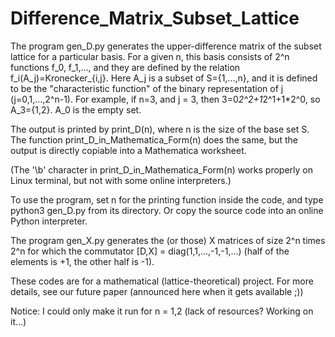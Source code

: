 # Difference_Matrix_Subset_Lattice
The program gen_D.py generates the upper-difference matrix of the subset lattice for a particular basis.
For a given n, this basis consists of 2^n functions f_0, f_1,..., and they are defined by the relation f_i(A_j)=Kronecker_{i,j}.
Here A_j is a subset of S={1,...,n}, and it is defined to be the "characteristic function" of the binary representation of j (j=0,1,...,2^n-1).
For example, if n=3, and j = 3, then 3=0*2^2+1*2^1+1*2^0, so A_3={1,2}. A_0 is the empty set.

The output is printed by print_D(n), where n is the size of the base set S.
The function print_D_in_Mathematica_Form(n) does the same, but the output is directly copiable into a Mathematica worksheet.

(The '\b' character in print_D_in_Mathematica_Form(n) works properly on Linux terminal, but not with some online interpreters.)

To use the program, set n for the printing function inside the code, and type
python3 gen_D.py from its directory.
Or copy the source code into an online Python interpreter.

The program gen_X.py generates the (or those) X matrices of size 2^n times 2^n for which the commutator [D,X] = diag(1,1,...,-1,-1,...) (half of the elements is +1, the other half is -1).

These codes are for a mathematical (lattice-theoretical) project. For more details, see our future paper (announced here when it gets available ;))

Notice: I could only make it run for n = 1,2 (lack of resources? Working on it...)
